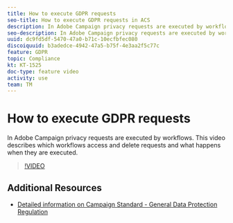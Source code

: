```yaml
---
title: How to execute GDPR requests
seo-title: How to execute GDPR requests in ACS
description: In Adobe Campaign privacy requests are executed by workflows. This video describes which workflows access and delete requests and what happens when they are executed.
seo-description: In Adobe Campaign privacy requests are executed by workflows. This video describes which workflows access and delete requests and what happens when they are executed.
uuid: dc9fd5df-5470-47a0-b71c-10ecfbfec080
discoiquuid: b3adedce-4942-47a5-b75f-4e3aa2f5c77c
feature: GDPR
topic: Compliance
kt: KT-1525
doc-type: feature video
activity: use
team: TM
---
```


# How to execute GDPR requests

In Adobe Campaign privacy requests are executed by workflows. This video describes which workflows access and delete requests and what happens when they are executed.

>[!VIDEO](https://video.tv.adobe.com/v/22770?quality=12)

## Additional Resources

* [Detailed information on Campaign Standard - General Data Protection Regulation](https://docs.campaign.adobe.com/doc/standard/getting_started/en/ACS_GDPR.html)
